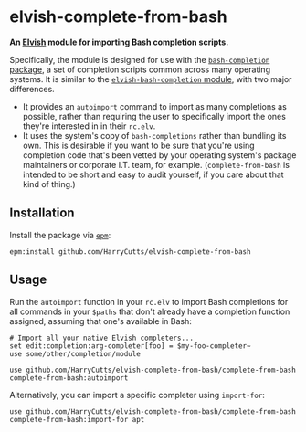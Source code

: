 elvish-complete-from-bash
=========================

**An [Elvish](https://elv.sh) module for importing Bash completion scripts.**

Specifically, the module is designed for use with the [`bash-completion`
package](https://github.com/scop/bash-completion), a set of completion scripts common across many
operating systems. It is similar to the [`elvish-bash-completion`
module](https://github.com/aca/elvish-bash-completion), with two major differences.

* It provides an `autoimport` command to import as many completions as possible, rather than
  requiring the user to specifically import the ones they're interested in in their `rc.elv`.
* It uses the system's copy of `bash-completions` rather than bundling its own. This is desirable if
  you want to be sure that you're using completion code that's been vetted by your operating
  system's package maintainers or corporate I.T. team, for example. (`complete-from-bash` is
  intended to be short and easy to audit yourself, if you care about that kind of thing.)

Installation
------------

Install the package via [`epm`](https://elv.sh/ref/epm.html):

```elvish
epm:install github.com/HarryCutts/elvish-complete-from-bash
```

Usage
-----

Run the `autoimport` function in your `rc.elv` to import Bash completions for all commands in your
`$paths` that don't already have a completion function assigned, assuming that one's available in
Bash:

```elvish
# Import all your native Elvish completers...
set edit:completion:arg-completer[foo] = $my-foo-completer~
use some/other/completion/module

use github.com/HarryCutts/elvish-complete-from-bash/complete-from-bash
complete-from-bash:autoimport
```

Alternatively, you can import a specific completer using `import-for`:

```
use github.com/HarryCutts/elvish-complete-from-bash/complete-from-bash
complete-from-bash:import-for apt
```
